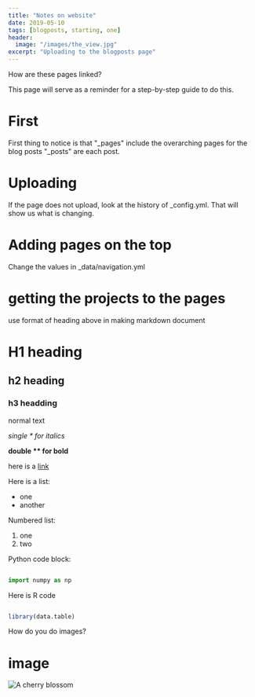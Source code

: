 ```yaml
---
title: "Notes on website"
date: 2019-05-10
tags: [blogposts, starting, one]
header: 
  image: "/images/the_view.jpg"
excerpt: "Uploading to the blogposts page"
---
```





How are these pages linked?

This page will serve as a reminder for a step-by-step guide to do this.  

# First
First thing to notice is that "_pages" include the overarching pages for the blog posts
"_posts" are each post.  


# Uploading
If the page does not upload, look at the history of _config.yml.  That will show us what is changing.

# Adding pages on the top
Change the values in _data/navigation.yml

# getting the projects to the pages
use format of heading above in making markdown document

# H1 heading

## h2 heading

### h3 headding

normal text

*single \* for italics*

**double \*\* for bold**

here is a [link](http://github.com)

Here is a list:
* one
* another

Numbered list:
1. one
2. two



Python code block:

```python

import numpy as np


```


Here is R code

```r

library(data.table)

```



How do you do images?

# image

<img src="{{ site.url }}{{ site.baseurl }}/images/cherry_blossom.jpg" alt="A cherry blossom">